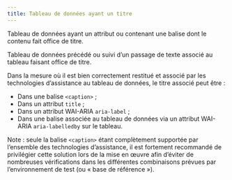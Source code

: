 ```yaml
---
title: Tableau de données ayant un titre 
---
```


Tableau de données ayant un attribut ou contenant une balise dont le contenu
fait office de titre.

Tableau de données précédé ou suivi d’un passage de texte associé au tableau
faisant office de titre.

Dans la mesure où il est bien correctement restitué et associé par les
technologies d’assistance au tableau de données, le titre associé peut être :
* Dans une balise `<caption>` ; 
* Dans un attribut `title` ; 
* Dans un attribut WAI-ARIA `aria-label` ; 
* Dans une balise associée au tableau de données via un attribut WAI-ARIA `aria-labelledby` sur le tableau. 

Note : seule la balise `<caption>` étant complètement supportée par l’ensemble
des technologies d’assistance, il est fortement recommandé de privilégier
cette solution lors de la mise en œuvre afin d’éviter de nombreuses
vérifications dans les différentes combinaisons prévues par l’environnement de
test (ou « base de référence »).

